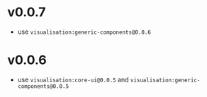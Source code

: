 # v0.0.7

- use `visualisation:generic-components@0.0.6`

# v0.0.6

- use `visualisation:core-ui@0.0.5` and `visualisation:generic-components@0.0.5`